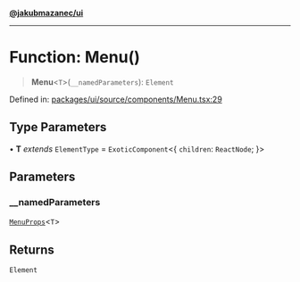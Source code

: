 [**@jakubmazanec/ui**](../README.md)

---

# Function: Menu()

> **Menu**\<`T`\>(`__namedParameters`): `Element`

Defined in:
[packages/ui/source/components/Menu.tsx:29](https://github.com/jakubmazanec/tools/blob/76a9140b954a789a6120dd2126b179ec0180d7e9/packages/ui/source/components/Menu.tsx#L29)

## Type Parameters

• **T** _extends_ `ElementType` = `ExoticComponent`\<\{ `children`: `ReactNode`; \}\>

## Parameters

### \_\_namedParameters

[`MenuProps`](../type-aliases/MenuProps.md)\<`T`\>

## Returns

`Element`
